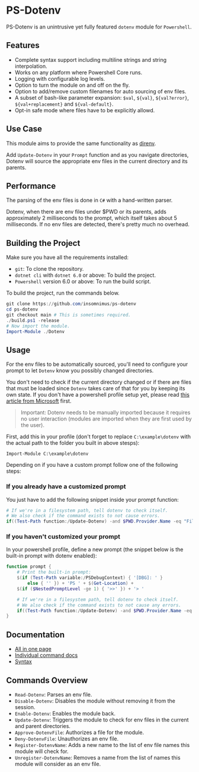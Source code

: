 # PS-Dotenv
PS-Dotenv is an unintrusive yet fully featured `dotenv` module for `Powershell`.

## Features
- Complete syntax support including multiline strings and string interpolation.
-	Works on any platform where Powershell Core runs.
-	Logging with configurable log levels.
-	Option to turn the module on and off on the fly.
-	Option to add/remove custom filenames for auto sourcing of env files.
-	A subset of bash-like parameter expansion: `$val`, `${val}`, `${val?error}`, `${val+replacement}` and `${val-default}`.
- Opt-in safe mode where files have to be explicitly allowd.

## Use Case
This module aims to provide the same functionality as [direnv](https://direnv.net/).

Add `Update-Dotenv` in your `Prompt` function and as you navigate directories, Dotenv will source the appropriate env files in the current directory and its parents.

## Performance
The parsing of the env files is done in `C#` with a hand-written parser.

Dotenv, when there are env files under $PWD or its parents, adds approximately 2 milliseconds to the prompt, which itself takes about 5 milliseconds.
If no env files are detected, there's pretty much no overhead.

## Building the Project
Make sure you have all the requirements installed:

-	`git`: To clone the repository.
-	`dotnet cli` with `dotnet 6.0` or above: To build the project.
-	`Powershell` version 6.0 or above: To run the build script.

To build the project, run the commands below.

```powershell
git clone https://github.com/insomnimus/ps-dotenv
cd ps-dotenv
git checkout main # This is sometimes required.
./build.ps1 -release
# Now import the module.
Import-Module ./Dotenv
```

## Usage
For the env files to be automatically sourced, you'll need to configure your prompt to let `Dotenv` know you possibly changed directories.

You don't need to check if the current directory changed or if there are files that must be loaded since `Dotenv` takes care of that for you by keeping its own state.
If you don't have a powershell profile setup yet, please read [this article from Microsoft](https://docs.microsoft.com/en-us/powershell/module/microsoft.powershell.core/about/about_profiles?view=powershell-7.2) first.

> Important: Dotenv needs to be manually imported because it requires no user interaction (modules are imported when they are first used by the user).

First, add this in your profile (don't forget to replace `C:\example\dotenv` with the actual path to the folder you built in above stesps):

`Import-Module C:\example\dotenv`

Depending on if you have a custom prompt follow one of the following steps:

### If you already have a customized prompt
You just have to add the following snippet inside your prompt function:

```powershell
# If we're in a filesystem path, tell dotenv to check itself.
# We also check if the command exists to not cause errors.
if((Test-Path function:/Update-Dotenv) -and $PWD.Provider.Name -eq "FileSystem") { Dotenv\Update-Dotenv }
```

### If you haven't customized your prompt
In your powershell profile, define a new prompt (the snippet below is the built-in prompt with dotenv enabled):

```powershell
function prompt {
	# Print the built-in prompt:
	$(if (Test-Path variable:/PSDebugContext) { '[DBG]: ' }
		else { '' }) + 'PS ' + $(Get-Location) +
	$(if ($NestedPromptLevel -ge 1) { '>>' }) + '> '

	# If we're in a filesystem path, tell dotenv to check itself.
	# We also check if the command exists to not cause any errors.
	if((Test-Path function:/Update-Dotenv) -and $PWD.Provider.Name -eq "FileSystem") { Dotenv\Update-Dotenv }
}
```

## Documentation

-	[All in one page](documentation.md)
-	[Individual command docs](docs/)
-	[Syntax](syntax.md)

## Commands Overview
- `Read-Dotenv`: Parses an env file. 
- `Disable-Dotenv`: Disables the module without removing it from the session. 
- `Enable-Dotenv`: Enables the module back. 
- `Update-Dotenv`: Triggers the module to check for env files in the current and parent directories. 
- `Approve-DotenvFile`: Authorizes a file for the module. 
- `Deny-DotenvFile`: Unauthorizes an env file. 
- `Register-DotenvName`: Adds a new name to the list of env file names this module will check for. 
- `Unregister-DotenvName`: Removes a name from the list of names this module will consider as an env file. 

